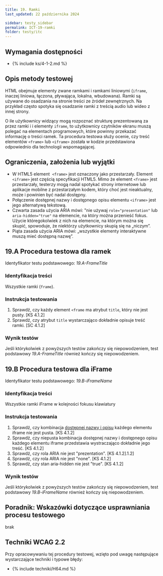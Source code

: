 ```yaml
---
title: 19. Ramki
last_updated: 22 października 2024

sidebar: testy_sidebar
permalink: ICT-19-ramki
folder: testy/itc
---
```


## Wymagania dostępności
- {% include ks/4-1-2.md %}

## Opis metody testowej
HTML  obejmuje elementy zwane ramkami i ramkami liniowymi (`iframe`, inaczej liniowa, łączona, pływająca, lokalna, wbudowana). Ramki są używane do osadzania na stronie treści ze źródeł zewnętrznych. Na przykład często spotyka się osadzanie ramki z treścią audio lub wideo z innej strony.

O ile użytkownicy widzący mogą rozpoznać strukturę prezentowaną za przez ramki i i elementy `iframe`, to użytkownicy czytników ekranu muszą polegać na elementach programowych, które powinny przekazać informację o treści ramek. Ta procedura testowa służy ocenie, czy treść elementów `<frame>` lub `<iframe>` została w kodzie przedstawiona odpowiednio dla technologii wspomagającej.   

## Ograniczenia, założenia lub wyjątki
-   W HTML5 element  `<frame>` jest oznaczony jako przestarzały. Element `<iframe>` jest częścią specyfikacji HTML5. Mimo że element `<frame>` jest przestarzały, testerzy mogą nadal spotykać strony internetowe lub aplikacje mobilne z przestarzałym kodem, który choć jest nieaktualny, może i powinien być nadal dostępny.
-   Połączenie dostępnej nazwy i dostępnego opisu elementu `<iframe>` jest jego alternatywą tekstową.
-   Czwarta zasada użycia ARIA mówi: "nie używaj `role="presentation"` lub `aria-hidden="true"` na elemencie, na który można przenieść fokus. Użycie któregokolwiek z nich na elemencie, na którym można się skupić, spowoduje, że niektórzy użytkownicy skupią się na „niczym”.
-   Piąta zasada użycia ARIA mówi: „wszystkie elementy interaktywne muszą mieć dostępną nazwę”.

## 19.A Procedura testowa dla ramek
Identyfikator testu podstawowego: _19.A-FrameTitle_

### Identyfikacja treści
Wszystkie ramki (`frame`).

### Instrukcja testowania
1.  Sprawdź, czy każdy element `<frame` ma atrybut `title`, który nie jest pusty. [KS 4.1.2]
2.	Sprawdź, czy atrybut `title` wystarczająco dokładnie opisuje treść ramki. [SC 4.1.2]

### Wynik testów
Jeśli którykolwiek z powyższych testów zakończy się niepowodzeniem, test podstawowy _19.A-FrameTitle_ również kończy się niepowodzeniem.

## 19.B Procedura testowa dla iFrame
Identyfikator testu podstawowego: _19.B-iFrameName_

### Identyfikacja treści
Wszystkie ramki iFrame w kolejności fokusu klawiatury

### Instrukcja testowania
1.	Sprawdź, czy kombinacja [dostępnej nazwy i opisu](https://www.w3.org/TR/html-aam-1.0/#iframe-element) każdego elementu iframe nie jest pusta. [KS 4.1.2]
2.	Sprawdź, czy niepusta kombinacja dostępnej nazwy i dostępnego opisu każdego elementu iframe przedstawia wystraczająco dokładnie jego treść. [KS 4.1.2]
3.	Sprawdź, czy rola ARIA nie jest "prezentation". [KS 4.1.2].1.2]
4.	Sprawdź, czy rola ARIA nie jest "none". [KS 4.1.2]
5.	Sprawdź, czy stan aria-hidden nie jest "true". [KS 4.1.2]

### Wynik testów
Jeśli którykolwiek z powyższych testów zakończy się niepowodzeniem, test podstawowy _19.B-iFrameName_ również kończy się niepowodzeniem.


##  Poradnik: Wskazówki dotyczące usprawniania procesu testowego
brak

## Techniki WCAG 2.2
Przy opracowywaniu tej procedury testowej, wzięto pod uwagę następujące wystarczające techniki i typowe błędy:
- {% include techniki/H64.md %}
